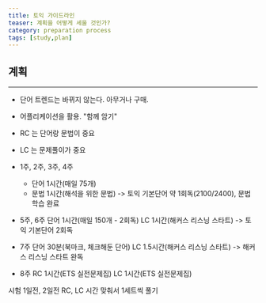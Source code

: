 ```yaml
---
title: 토익 가이드라인
teaser: 계획을 어떻게 세울 것인가?
category: preparation process
tags: [study,plan]
---
```


## 계획
* * *
- 단어 트렌드는 바뀌지 않는다. 아무거나 구매.
- 어플리케이션을 활용. "함께 암기"
- RC 는 단어랑 문법이 중요
- LC 는 문제풀이가 중요

- 1주, 2주, 3주, 4주
	- 단어 1시간(매일 75개)
	- 문법 1시간(해석을 위한 문법)
-> 토익 기본단어 약 1회독(2100/2400), 문법 학습 완료

- 5주, 6주
단어 1시간(매일 150개 - 2회독)
LC 1시간(해커스 리스닝 스타트)
-> 토익 기본단어 2회독

- 7주
단어 30분(북마크, 체크해둔 단어)
LC 1.5시간(해커스 리스닝 스타트)
-> 해커스 리스닝 스타트 완독

- 8주
RC 1시간(ETS 실전문제집)
LC 1시간(ETS 실전문제집)

시험 1일전, 2일전 RC, LC 시간 맞춰서 1세트씩 풀기






